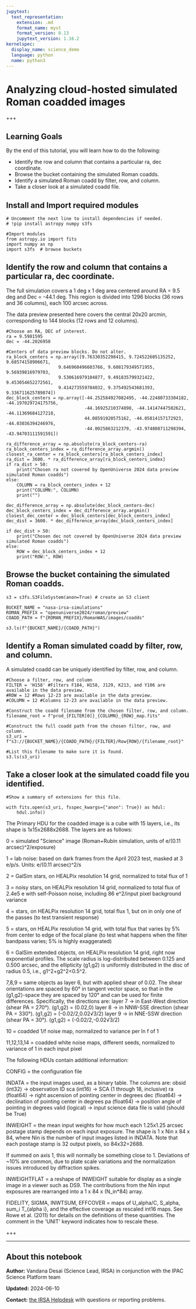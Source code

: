 ```yaml
---
jupytext:
  text_representation:
    extension: .md
    format_name: myst
    format_version: 0.13
    jupytext_version: 1.16.2
kernelspec:
  display_name: science_demo
  language: python
  name: python3
---
```


# Analyzing cloud-hosted simulated Roman coadded images

+++

## Learning Goals

By the end of this tutorial, you will learn how to do the following:

- Identify the row and column that contains a particular ra, dec coordinate.
- Browse the bucket containing the simulated Roman coadds.
- Identify a simulated Roman coadd by filter, row, and column.
- Take a closer look at a simulated coadd file.

## Install and Import required modules

```{code-cell} ipython3
# Uncomment the next line to install dependencies if needed.
# !pip install astropy numpy s3fs
```

```{code-cell} ipython3
#Import modules
from astropy.io import fits
import numpy as np
import s3fs  # browse buckets
```

## Identify the row and column that contains a particular ra, dec coordinate.

The full simulation covers a 1 deg x 1 deg area centered around RA = 9.5 deg and
Dec = -44.1 deg. This region is divided into 1296 blocks (36 rows and 36 columns),
each 100 arcsec across.

The data preview presented here covers the central 20x20 arcmin, corresponding to 144 blocks (12 rows and 12 columns).

```{code-cell} ipython3
#Choose an RA, DEC of interest.
ra = 9.5981595
dec = -44.2026950

#Centers of data preview blocks. Do not alter.
ra_block_centers = np.array([9.76330352298415, 9.724522605135252, 9.68574158906671,
                    9.646960496603766, 9.608179349571955, 9.56939816979703,
                    9.530616979104877, 9.491835799321422, 9.453054652272561,
                    9.414273559784032, 9.375492543681393, 9.336711625789874])
dec_block_centers = np.array([-44.252584927082495, -44.22480733304182, -44.197029724175756,
                              -44.16925210374898, -44.14147447502621, -44.11369684127218,
                              44.08591920575162, -44.05814157172923, -44.03036394246976,
                              -44.0025863212379, -43.974808711298394, -43.94703111591591])

ra_difference_array = np.absolute(ra_block_centers-ra)
ra_block_centers_index = ra_difference_array.argmin()
closest_ra_center = ra_block_centers[ra_block_centers_index]
ra_dist = 3600. * ra_difference_array[ra_block_centers_index]
if ra_dist > 50:
    print("Chosen ra not covered by OpenUniverse 2024 data preview simulated Roman coadds")
else:
    COLUMN = ra_block_centers_index + 12
    print("COLUMN:", COLUMN)
    print("")

dec_difference_array = np.absolute(dec_block_centers-dec)
dec_block_centers_index = dec_difference_array.argmin()
closest_dec_center = dec_block_centers[dec_block_centers_index]
dec_dist = 3600. * dec_difference_array[dec_block_centers_index]

if dec_dist > 50:
    print("Chosen dec not covered by OpenUniverse 2024 data preview simulated Roman coadds")
else:
    ROW = dec_block_centers_index + 12
    print("ROW:", ROW)
```

## Browse the bucket containing the simulated Roman coadds.

```{code-cell} ipython3
s3 = s3fs.S3FileSystem(anon=True) # create an S3 client

BUCKET_NAME = "nasa-irsa-simulations"
ROMAN_PREFIX = "openuniverse2024/roman/preview"
COADD_PATH = f"{ROMAN_PREFIX}/RomanWAS/images/coadds"

s3.ls(f"{BUCKET_NAME}/{COADD_PATH}")
```

## Identify a Roman simulated coadd by filter, row, and column.

A simulated coadd can be uniquely identified by filter, row, and column.

```{code-cell} ipython3
#Choose a filter, row, and column
FILTER = 'H158' #Filters F184, H158, J129, K213, and Y106 are available in the data preview.
#ROW = 12 #Rows 12-23 are available in the data preview.
#COLUMN = 12 #Columns 12-23 are available in the data preview.

#Construct the coadd filename from the chosen filter, row, and column.
filename_root = f"prod_{FILTER[0]}_{COLUMN}_{ROW}_map.fits"

#Construct the full coadd path from the chosen filter, row, and column.
s3_uri = f"s3://{BUCKET_NAME}/{COADD_PATH}/{FILTER}/Row{ROW}/{filename_root}"

#List this filename to make sure it is found.
s3.ls(s3_uri)
```

## Take a closer look at the simulated coadd file you identified.

```{code-cell} ipython3
#Show a summary of extensions for this file.

with fits.open(s3_uri, fsspec_kwargs={"anon": True}) as hdul:
    hdul.info()
```

The Primary HDU for the coadded image is a cube with 15 layers, i.e., its shape is 1x15x2688x2688. The layers are as follows:

0 = simulated "Science" image (Roman+Rubin simulation, units of e/(0.11 arcsec)^2/exposure)

1 = lab noise: based on dark frames from the April 2023 test, masked at 3 e/p/s. Units: e/(0.11 arcsec)^2/s

2 = GalSim stars, on HEALPix resolution 14 grid, normalized to total flux of 1

3 = noisy stars, on HEALPix resolution 14 grid, normalized to total flux of 2.4e5 e with self-Poisson noise, including 86 e^2/input pixel background variance

4 = stars, on HEALPix resolution 14 grid, total flux 1, but on in only one of the passes (to test transient response)

5 = stars, on HEALPix resolution 14 grid, with total flux that varies by 5% from center to edge of the focal plane (to test what happens when the filter bandpass varies; 5% is highly exaggerated)

6 = GalSim extended objects, on HEALPix resolution 14 grid, right now exponential profiles. The scale radius is log-distributed between 0.125 and 0.500 arcsec, and the ellipticity (g1,g2) is uniformly distributed in the disc of radius 0.5, i.e., g1^2+g2^2<0.5^2.

7,8,9 = same objects as layer 6, but with applied shear of 0.02. The shear orientations are spaced by 60° in tangent vector space, so that in the (g1,g2)-space they are spaced by 120° and can be used for finite differences. Specifically, the directions are: layer 7 -> in East-West direction (shear PA = 270°). (g1,g2) = (0.02,0) layer 8 -> in NNW-SSE direction (shear PA = 330°). (g1,g2) = (-0.02/2,0.02√3/2) layer 9 -> in NNE-SSW direction (shear PA = 30°). (g1,g2) = (-0.02/2,-0.02√3/2)

10 = coadded 1/f noise map, normalized to variance per ln f of 1

11,12,13,14 = coadded white noise maps, different seeds, normalized to variance of 1 in each input pixel

The following HDUs contain additional information:

CONFIG = the configuration file

INDATA = the input images used, as a binary table. The columns are: obsid (int32) -> observation ID sca (int16) -> SCA (1 through 18, inclusive) ra (float64) -> right ascension of pointing center in degrees dec (float64) -> declination of pointing center in degrees pa (float64) -> position angle of pointing in degrees valid (logical) -> input science data file is valid (should be True)

INWEIGHT = the mean input weights for how much each 1.25x1.25 arcsec postage stamp depends on each input exposure. The shape is 1 x Nin x 84 x 84, where Nin is the number of input images listed in INDATA. Note that each postage stamp is 32 output pixels, so 84x32=2688.

If summed on axis 1, this will normally be something close to 1. Deviations of ~10% are common, due to plate scale variations and the normalization issues introduced by diffraction spikes.

INWEIGHTFLAT = a reshape of INWEIGHT suitable for display as a single image in a viewer such as DS9. The contributions from the Nin input exposures are rearranged into a 1 x 84 x (N_in*84) array.

FIDELITY, SIGMA, INWTSUM, EFFCOVER = maps of U_alpha/C, S_alpha, sum_i T_{alpha i}, and the effective coverage as rescaled int16 maps. See Rowe et al. (2011) for details on the definitions of these quantities. The comment in the 'UNIT' keyword indicates how to rescale these.

+++
***

## About this notebook

**Author:** Vandana Desai (Science Lead, IRSA) in conjunction with the IPAC Science Platform team

**Updated:** 2024-06-10

**Contact:** [the IRSA Helpdesk](https://irsa.ipac.caltech.edu/docs/help_desk.html) with questions or reporting problems.
